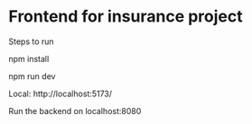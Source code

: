 # Frontend for insurance project
Steps to run

npm install

npm run dev

Local:   http://localhost:5173/

Run the backend on localhost:8080
